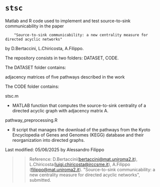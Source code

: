 `stsc` 
==========

Matlab and R code used to implement and test source-to-sink communicability in the paper

		"Source-to-sink communicability: a new centrality measure for directed acyclic networks" 

by D.Bertaccini, L.Chiricosta, A.Filippo.

The repository consists in two folders: DATASET, CODE.

The DATASET folder contains:

adjacency matrices of five pathways described in the work

The CODE folder contains: 

stsc.m       
- MATLAB function that computes the source-to-sink centrality of a directed acyclic graph with adjacency matrix A. 

pathway_preprocessing.R 	
- R script that manages the download of the pathways from the Kyoto Encyclopedia of Genes and Genomes (KEGG) database and their reorganization into directed graphs.  

Last modified: 05/06/2025 by Alessandro Filippo 

>> Reference:
>>  D.Bertaccini(bertaccini@mat.uniroma2.it), L.Chiricosta(luigi.chiricosta@irccsme.it), A.Filippo (filippo@mat.uniroma2.it). "Source-to-sink communicability: a new centrality measure for directed acyclic networks", submitted.
>> 
